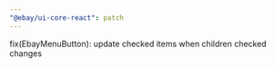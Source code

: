 ```yaml
---
"@ebay/ui-core-react": patch
---
```


fix(EbayMenuButton): update checked items when children checked changes
